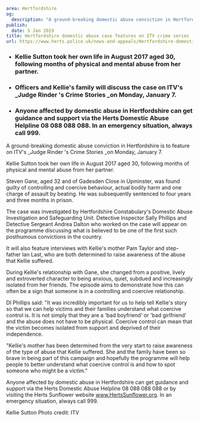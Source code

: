 ```yaml
area: Hertfordshire
og:
  description: "A ground-breaking domestic abuse conviction in Hertfordshire is to feature on ITV\u2019s Judge Rinder\u2019s Crime Stories on Monday, January 7."
publish:
  date: 5 Jan 2019
title: Hertfordshire domestic abuse case features on ITV crime series
url: https://www.herts.police.uk/news-and-appeals/Hertfordshire-domestic-abuse-case-features-on-ITV-crime-series-2322
```

* ### Kellie Sutton took her own life in August 2017 aged 30, following months of physical and mental abuse from her partner.

 * ### Officers and Kellie's family will discuss the case on ITV's _Judge Rinder 's Crime Stories _on Monday, January 7.

 * ### Anyone affected by domestic abuse in Hertfordshire can get guidance and support via the Herts Domestic Abuse Helpline 08 088 088 088. In an emergency situation, always call 999.

A ground-breaking domestic abuse conviction in Hertfordshire is to feature on ITV's _Judge Rinder 's Crime Stories _on Monday, January 7.

Kellie Sutton took her own life in August 2017 aged 30, following months of physical and mental abuse from her partner.

Steven Gane, aged 32 and of Gadesden Close in Upminster, was found guilty of controlling and coercive behaviour, actual bodily harm and one charge of assault by beating. He was subsequently sentenced to four years and three months in prison.

The case was investigated by Hertfordshire Constabulary's Domestic Abuse Investigation and Safeguarding Unit. Detective Inspector Sally Phillips and Detective Sergeant Andrea Dalton who worked on the case will appear on the programme discussing what is believed to be one of the first such posthumous convictions in the country.

It will also feature interviews with Kellie's mother Pam Taylor and step-father Ian Last, who are both determined to raise awareness of the abuse that Kellie suffered.

During Kellie's relationship with Gane, she changed from a positive, lively and extroverted character to being anxious, quiet, subdued and increasingly isolated from her friends. The episode aims to demonstrate how this can often be a sign that someone is in a controlling and coercive relationship.

DI Phillips said: "It was incredibly important for us to help tell Kellie's story so that we can help victims and their families understand what coercive control is. It is not simply that they are a 'bad boyfriend' or 'bad girlfriend' and the abuse does not have to be physical. Coercive control can mean that the victim becomes isolated from support and deprived of their independence.

"Kellie's mother has been determined from the very start to raise awareness of the type of abuse that Kellie suffered. She and the family have been so brave in being part of this campaign and hopefully the programme will help people to better understand what coercive control is and how to spot someone who might be a victim."

Anyone affected by domestic abuse in Hertfordshire can get guidance and support via the Herts Domestic Abuse Helpline 08 088 088 088 or by visiting the Herts Sunflower website www.HertsSunflower.org. In an emergency situation, always call 999.

Kellie Sutton Photo credit: ITV

